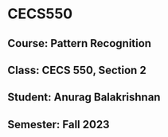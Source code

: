 # CECS550
## Course: Pattern Recognition 
## Class: CECS 550, Section 2
## Student:  Anurag Balakrishnan    
## Semester: Fall 2023
